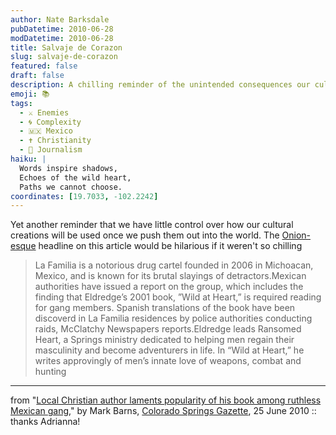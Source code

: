 ```yaml
---
author: Nate Barksdale
pubDatetime: 2010-06-28
modDatetime: 2010-06-28
title: Salvaje de Corazon
slug: salvaje-de-corazon
featured: false
draft: false
description: A chilling reminder of the unintended consequences our cultural creations can have.
emoji: 📚
tags:
  - ⚔️ Enemies
  - 🌀 Complexity
  - 🇲🇽 Mexico
  - ✝️ Christianity
  - 📝 Journalism
haiku: |
  Words inspire shadows,  
  Echoes of the wild heart,  
  Paths we cannot choose.
coordinates: [19.7033, -102.2242]
---
```


Yet another reminder that we have little control over how our cultural creations will be used once we push them out into the world. The [Onion-esque](https://www.google.com/search?q=%22Onion-esque%22%20theonion.com) headline on this article would be hilarious if it weren't so chilling

> La Familia is a notorious drug cartel founded in 2006 in Michoacan, Mexico, and is known for its brutal slayings of detractors.Mexican authorities have issued a report on the group, which includes the finding that Eldredge’s 2001 book, ”Wild at Heart,” is required reading for gang members. Spanish translations of the book have been discoverd in La Familia residences by police authorities conducting raids, McClatchy Newspapers reports.Eldredge leads Ransomed Heart, a Springs ministry dedicated to helping men regain their masculinity and become adventurers in life. In “Wild at Heart,” he writes approvingly of men’s innate love of weapons, combat and hunting

---

from "[Local Christian author laments popularity of his book among ruthless Mexican gang](http://web.archive.org/web/20130719214706/http://thepulpit.freedomblogging.com/2010/06/25/local-christian-author-laments-popularity-of-his-book-among-ruthless-mexican-gang/6287/)," by Mark Barns, [Colorado Springs Gazette](http://web.archive.org/web/20130719214706/http://thepulpit.freedomblogging.com/2010/06/25/local-christian-author-laments-popularity-of-his-book-among-ruthless-mexican-gang/6287/), 25 June 2010 :: thanks Adrianna!
